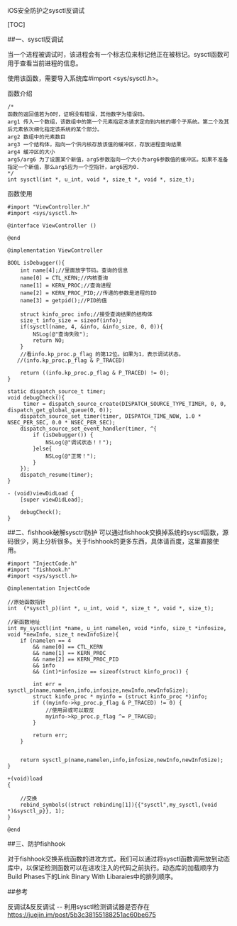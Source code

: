 iOS安全防护之sysctl反调试

[TOC]


##一、sysctl反调试

当一个进程被调试时，该进程会有一个标志位来标记他正在被标记。sysctl函数可用于查看当前进程的信息。

使用该函数，需要导入系统库#import <sys/sysctl.h>。

函数介绍
```
/*
函数的返回值若为0时，证明没有错误，其他数字为错误码。
arg1 传入一个数组，该数组中的第一个元素指定本请求定向到内核的哪个子系统。第二个及其后元素依次细化指定该系统的某个部分。
arg2 数组中的元素数目
arg3 一个结构体，指向一个供内核存放该值的缓冲区，存放进程查询结果
arg4 缓冲区的大小
arg5/arg6 为了设置某个新值，arg5参数指向一个大小为arg6参数值的缓冲区。如果不准备指定一个新值，那么arg5应为一个空指针，arg6因为0.
*/
int sysctl(int *, u_int, void *, size_t *, void *, size_t);
```
函数使用
```
#import "ViewController.h"
#import <sys/sysctl.h>

@interface ViewController ()

@end

@implementation ViewController

BOOL isDebugger(){
    int name[4];//里面放字节码。查询的信息
    name[0] = CTL_KERN;//内核查询
    name[1] = KERN_PROC;//查询进程
    name[2] = KERN_PROC_PID;//传递的参数是进程的ID
    name[3] = getpid();//PID的值
    
    struct kinfo_proc info;//接受查询结果的结构体
    size_t info_size = sizeof(info);
    if(sysctl(name, 4, &info, &info_size, 0, 0)){
        NSLog(@"查询失败");
        return NO;
    }
    //看info.kp_proc.p_flag 的第12位。如果为1，表示调试状态。
   //(info.kp_proc.p_flag & P_TRACED)
    
    return ((info.kp_proc.p_flag & P_TRACED) != 0);
}

static dispatch_source_t timer;
void debugCheck(){
     timer = dispatch_source_create(DISPATCH_SOURCE_TYPE_TIMER, 0, 0, dispatch_get_global_queue(0, 0));
    dispatch_source_set_timer(timer, DISPATCH_TIME_NOW, 1.0 * NSEC_PER_SEC, 0.0 * NSEC_PER_SEC);
    dispatch_source_set_event_handler(timer, ^{
        if (isDebugger()) {
            NSLog(@"调试状态！！");
        }else{
            NSLog(@"正常！");
        }
    });
    dispatch_resume(timer);
}

- (void)viewDidLoad {
    [super viewDidLoad];

    debugCheck();
}
```

##二、fishhook破解sysctrl防护
可以通过fishhook交换掉系统的sysctl函数，源码很少，网上分析很多。关于fishhook的更多东西，具体请百度，这里直接使用。

```
#import "InjectCode.h"
#import "fishhook.h"
#import <sys/sysctl.h>

@implementation InjectCode

//原始函数指针
int  (*sysctl_p)(int *, u_int, void *, size_t *, void *, size_t);

//新函数地址
int my_sysctl(int *name, u_int namelen, void *info, size_t *infosize, void *newInfo, size_t newInfoSize){
    if (namelen == 4
        && name[0] == CTL_KERN
        && name[1] == KERN_PROC
        && name[2] == KERN_PROC_PID
        && info
        && (int)*infosize == sizeof(struct kinfo_proc)) {
        
        int err = sysctl_p(name,namelen,info,infosize,newInfo,newInfoSize);
        struct kinfo_proc * myinfo = (struct kinfo_proc *)info;
        if ((myinfo->kp_proc.p_flag & P_TRACED) != 0) {
            //使用异或可以取反
            myinfo->kp_proc.p_flag ^= P_TRACED;
        }
        
        return err;
    }
    
    
    return sysctl_p(name,namelen,info,infosize,newInfo,newInfoSize);
}

+(void)load
{
    
    //交换
    rebind_symbols((struct rebinding[1]){{"sysctl",my_sysctl,(void *)&sysctl_p}}, 1);
}

@end
```

##三、防护fishhook

对于fishhook交换系统函数的进攻方式，我们可以通过将sysctl函数调用放到动态库中，以保证检测函数可以在进攻注入的代码之前执行。动态库的加载顺序为Build Phases下的Link Binary With Libaraies中的排列顺序。

##参考

反调试&反反调试 -- 利用sysctl检测调试器是否存在
https://juejin.im/post/5b3c38155188251ac60be675